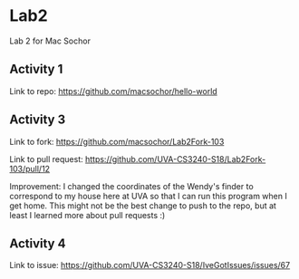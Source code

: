 # Lab2
Lab 2 for Mac Sochor

## Activity 1
Link to repo: https://github.com/macsochor/hello-world

## Activity 3
Link to fork: https://github.com/macsochor/Lab2Fork-103

Link to pull request: https://github.com/UVA-CS3240-S18/Lab2Fork-103/pull/12

Improvement: I changed the coordinates of the Wendy's finder to correspond to my house here at UVA so that I can run this program when I get home. This might not be the best change to push to the repo, but at least I learned more about pull requests :)

## Activity 4

Link to issue: https://github.com/UVA-CS3240-S18/IveGotIssues/issues/67
